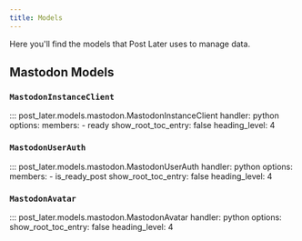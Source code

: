 ```yaml
---
title: Models
---
```


Here you'll find the models that Post Later uses to manage data.

## Mastodon Models

### `MastodonInstanceClient`

::: post_later.models.mastodon.MastodonInstanceClient
    handler: python
    options:
      members:
        - ready
      show_root_toc_entry: false
      heading_level: 4

### `MastodonUserAuth`

::: post_later.models.mastodon.MastodonUserAuth
    handler: python
    options:
      members:
        - is_ready_post
      show_root_toc_entry: false
      heading_level: 4

### `MastodonAvatar`

::: post_later.models.mastodon.MastodonAvatar
    handler: python
    options:
      show_root_toc_entry: false
      heading_level: 4
